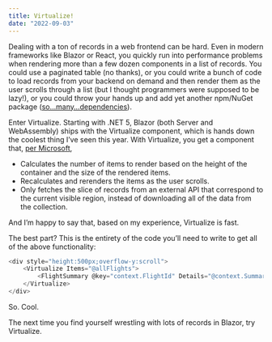 ```yaml
---
title: Virtualize!
date: "2022-09-03"
---
```


Dealing with a ton of records in a web frontend can be hard. Even in modern frameworks like Blazor or React, you quickly run into performance problems when rendering more than a few dozen components in a list of records. You could use a paginated table (no thanks), or you could write a bunch of code to load records from your backend on demand and then render them as the user scrolls through a list (but I thought programmers were supposed to be lazy!), or you could throw your hands up and add yet another npm/NuGet package ([so…many…dependencies](https://npm.anvaka.com/#/)).

Enter Virtualize. Starting with .NET 5, Blazor (both Server and WebAssembly) ships with the Virtualize component, which is hands down the coolest thing I’ve seen this year. With Virtualize, you get a component that, [per Microsoft](https://docs.microsoft.com/en-us/aspnet/core/blazor/components/virtualization?view=aspnetcore-6.0),

- Calculates the number of items to render based on the height of the container and the size of the rendered items.
- Recalculates and rerenders the items as the user scrolls.
- Only fetches the slice of records from an external API that correspond to the current visible region, instead of downloading all of the data from the collection.

And I’m happy to say that, based on my experience, Virtualize is fast.

The best part? This is the entirety of the code you’ll need to write to get all of the above functionality:

```csharp
<div style="height:500px;overflow-y:scroll">
    <Virtualize Items="@allFlights">
        <FlightSummary @key="context.FlightId" Details="@context.Summary" />
    </Virtualize>
</div>
```

So. Cool.

The next time you find yourself wrestling with lots of records in Blazor, try Virtualize.